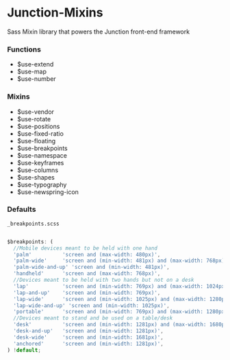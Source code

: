 Junction-Mixins
===============

Sass Mixin library that powers the Junction front-end framework

### Functions

 - $use-extend
 - $use-map
 - $use-number


### Mixins

 - $use-vendor
 - $use-rotate
 - $use-positions
 - $use-fixed-ratio
 - $use-floating
 - $use-breakpoints
 - $use-namespace
 - $use-keyframes
 - $use-columns
 - $use-shapes
 - $use-typography
 - $use-newspring-icon


### Defaults

`_breakpoints.scss`
```javascript

$breakpoints: (
  //Mobile devices meant to be held with one hand
  'palm'          'screen and (max-width: 480px)',
  'palm-wide'     'screen and (min-width: 481px) and (max-width: 768px)',
  'palm-wide-and-up' 'screen and (min-width: 481px)',
  'handheld'      'screen and (max-width: 768px)',
  //Devices meant to be held with two hands but not on a desk
  'lap'           'screen and (min-width: 769px) and (max-width: 1024px)',
  'lap-and-up'    'screen and (min-width: 769px)',
  'lap-wide'      'screen and (min-width: 1025px) and (max-width: 1280px)',
  'lap-wide-and-up' 'screen and (min-width: 1025px)',
  'portable'      'screen and (min-width: 769px) and (max-width: 1280px)',
  //Devices meant to stand and be used on a table/desk
  'desk'          'screen and (min-width: 1281px) and (max-width: 1680px)',
  'desk-and-up'   'screen and (min-width: 1281px)',
  'desk-wide'     'screen and (min-width: 1681px)',
  'anchored'      'screen and (min-width: 1281px)',
) !default;

```
